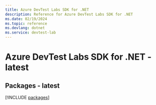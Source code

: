 ```yaml
---
title: Azure DevTest Labs SDK for .NET
description: Reference for Azure DevTest Labs SDK for .NET
ms.date: 02/19/2024
ms.topic: reference
ms.devlang: dotnet
ms.service: devtest-lab
---
```

# Azure DevTest Labs SDK for .NET - latest
## Packages - latest
[!INCLUDE [packages](devtest-labs-index.md)]